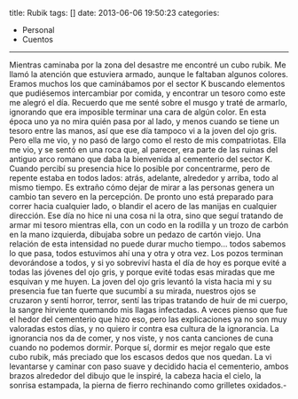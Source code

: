 title: Rubik
tags: []
date: 2013-06-06 19:50:23
categories:
  - Personal
  - Cuentos
---

Mientras caminaba por la zona del desastre me encontré un cubo rubik. Me llamó la atención que estuviera armado, aunque le faltaban algunos colores. Eramos muchos los que caminábamos por el sector K buscando elementos que pudiésemos intercambiar por comida, y encontrar un tesoro como este me alegró el día. Recuerdo que me senté sobre el musgo y traté de armarlo, ignorando que era imposible terminar una cara de algún color. En esta época uno ya no mira quién pasa por al lado, y menos cuando se tiene un tesoro entre las manos, así que ese día tampoco vi a la joven del ojo gris. Pero ella me vio, y no pasó de largo como el resto de mis compatriotas. Ella me vio, y se sentó en una roca que, al parecer, era parte de las ruinas del antiguo arco romano que daba la bienvenida al cementerio del sector K. Cuando percibí su presencia hice lo posible por concentrarme, pero de repente estaba en todos lados: atrás, adelante, alrededor y arriba, todo al mismo tiempo. Es extraño cómo dejar de mirar a las personas genera un cambio tan severo en la percepción. De pronto uno está preparado para correr hacia cualquier lado, o blandir el acero de las manijas en cualquier dirección. Ese día no hice ni una cosa ni la otra, sino que seguí tratando de armar mi tesoro mientras ella, con un codo en la rodilla y un trozo de carbón en la mano izquierda, dibujaba sobre un pedazo de cartón viejo. Una relación de esta intensidad no puede durar mucho tiempo... todos sabemos lo que pasa, todos estuvimos ahí una y otra y otra vez. Los pozos terminan devorándose a todos, y si yo sobreviví hasta el día de hoy es porque evité a todas las jóvenes del ojo gris, y porque evité todas esas miradas que me esquivan y me huyen. La joven del ojo gris levantó la vista hacia mi y su presencia fue tan fuerte que sucumbí a su mirada, nuestros ojos se cruzaron y sentí horror, terror, sentí las tripas tratando de huir de mi cuerpo, la sangre hirviente quemando mis llagas infectadas. A veces pienso que fue el hedor del cementerio que hizo eso, pero las explicaciones ya no son muy valoradas estos días, y no quiero ir contra esa cultura de la ignorancia. La ignorancia nos da de comer, y nos viste, y nos canta canciones de cuna cuando no podemos dormir. Porque sí, dormir es mejor regalo que este cubo rubik, más preciado que los escasos dedos que nos quedan. La vi levantarse y caminar con paso suave y decidido hacia el cementerio, ambos brazos alrededor del dibujo que le inspiré, la cabeza hacia el cielo, la sonrisa estampada, la pierna de fierro rechinando como grilletes oxidados.-
